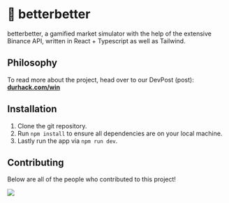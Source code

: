 # 🫧 betterbetter

betterbetter, a gamified market simulator with the help of the extensive Binance API, written in React + Typescript as well as Tailwind.

## Philosophy

To read more about the project, head over to our DevPost (post): <a href="https://devpost.com/software/better-xzf3pq"><strong>durhack.com/win</strong></a>

## Installation

1. Clone the git repository.
2. Run `npm install` to ensure all dependencies are on your local machine.
3. Lastly run the app via `npm run dev`.

## Contributing

Below are all of the people who contributed to this project!

<a href="https://github.com/strathclyde-durhack-2022/mono/graphs/contributors">
  <img src="https://contributors-img.web.app/image?repo=strathclyde-durhack-2022/mono"/>
</a>
